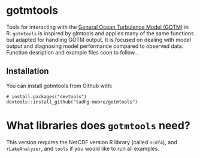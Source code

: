 <!-- README.md is generated from README.Rmd. Please edit that file -->

gotmtools
=====


Tools for interacting with the [General Ocean Turbulence Model (GOTM)](http://gotm.net/ "General Ocean Turbulence Model's website") in R. `gotmtools` is inspired by glmtools and applies many of the same functions but adapted for handling GOTM output. It is focused on dealing with model output and diagnosing model performance compared to observed data.
Function desription and example files soon to follow... 

## Installation

You can install gotmtools from Github with:

```{r gh-installation, eval = FALSE}
# install.packages("devtools")
devtools::install_github("tadhg-moore/gotmtools")
```
      
What libraries does `gotmtools` need?
===
This version requires the NetCDF version R library (called `ncdf4`), and `rLakeAnalyzer`, and `tools` if you would like to run all examples. 


